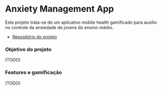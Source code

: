 # Anxiety Management App #

Este projeto trata-se de um aplicativo mobile health gamificado para auxílio no controle da ansiedade de jovens do ensino-médio.

* [Repositório do projeto](https://github.com/PauloRob8/AnxietyApp)

### Objetivo do projeto

(TODO)

### Features e gamificação

(TODO)
